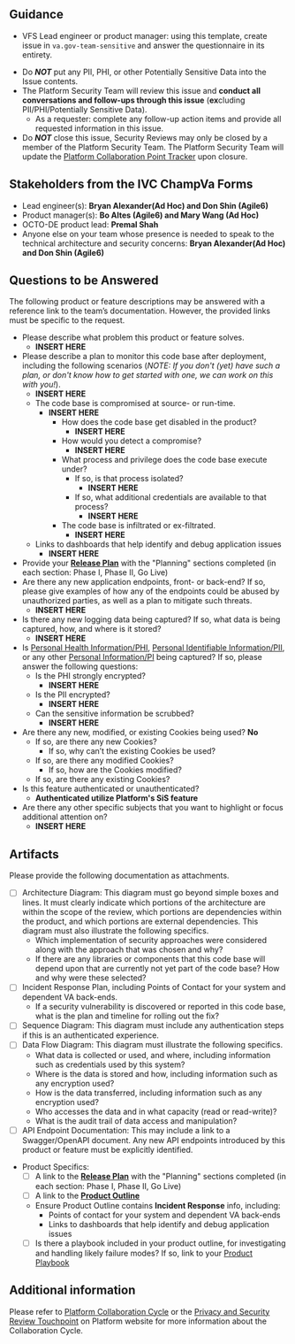 ## Guidance

- VFS Lead engineer or product manager: using this template, create issue in `va.gov-team-sensitive` and answer the questionnaire in its entirety.
* Do _**NOT**_ put any PII, PHI, or other Potentially Sensitive Data into the Issue contents.
* The Platform Security Team will review this issue and **conduct all conversations and follow-ups through this issue** (**ex**cluding PII/PHI/Potentially Sensitive Data).
    * As a requester: complete any follow-up action items and provide all requested information in this issue.
* Do _**NOT**_ close this issue, Security Reviews may only be closed by a member of the Platform Security Team. The Platform Security Team will update the [Platform Collaboration Point Tracker](https://docs.google.com/spreadsheets/d/1OgPyEvUlNF6EnaYMFAXJkV6FKOvZnlPnbOQ2fAJ7W7A/edit#gid=1116695886) upon closure.

## Stakeholders from the **IVC ChampVa Forms**
- Lead engineer(s): **Bryan Alexander(Ad Hoc) and Don Shin (Agile6)**
- Product manager(s): **Bo Altes (Agile6) and Mary Wang (Ad Hoc)**
- OCTO-DE product lead: **Premal Shah**
- Anyone else on your team whose presence is needed to speak to the technical architecture and security concerns: **Bryan Alexander(Ad Hoc) and Don Shin (Agile6)**

## Questions to be Answered

The following product or feature descriptions may be answered with a reference link to the team’s documentation. However, the provided links must be specific to the request.

* Please describe what problem this product or feature solves.
  - **INSERT HERE**
* Please describe a plan to monitor this code base after deployment, including the following scenarios (_NOTE: If you don't (yet) have such a plan, or don't know how to get started with one, we can work on this with you!_).
   - **INSERT HERE**
    * The code base is compromised at source- or run-time.
      - **INSERT HERE**
        * How does the code base get disabled in the product?
          - **INSERT HERE**
        * How would you detect a compromise?
          - **INSERT HERE**
        * What process and privilege does the code base execute under?
            * If so, is that process isolated?
              - **INSERT HERE**
            * If so, what additional credentials are available to that process?
              - **INSERT HERE**
        * The code base is infiltrated or ex-filtrated.
          - **INSERT HERE**
    * Links to dashboards that help identify and debug application issues
      - **INSERT HERE**
* Provide your [**Release Plan**](https://github.com/department-of-veterans-affairs/va.gov-team/blob/master/platform/product-management/release-plan-template.md) with the "Planning" sections completed (in each section: Phase I, Phase II, Go Live)
* Are there any new application endpoints, front- or back-end? If so, please give examples of how any of the endpoints could be abused by unauthorized parties, as well as a plan to mitigate such threats.
  - **INSERT HERE**
* Is there any new logging data being captured?  If so, what data is being captured, how, and where is it stored?
  - **INSERT HERE**
* Is [Personal Health Information/PHI](https://www.hhs.gov/hipaa/index.html), [Personal Identifiable Information/PII](https://www.dol.gov/general/ppii), or any other [Personal Information/PI](https://www.oag.ca.gov/privacy/ccpa) being captured? If so, please answer the following questions:
    * Is the PHI strongly encrypted?
      - **INSERT HERE**
    * Is the PII encrypted?
      - **INSERT HERE**
    * Can the sensitive information be scrubbed?
      - **INSERT HERE**
* Are there any new, modified, or existing Cookies being used? **No**
    * If so, are there any new Cookies?
        * If so, why can’t the existing Cookies be used?
    * If so, are there any modified Cookies?
        * If so, how are the Cookies modified?
    * If so, are there any existing Cookies?
* Is this feature authenticated or unauthenticated?
  - **Authenticated utilize Platform's SiS feature**
* Are there any other specific subjects that you want to highlight or focus additional attention on?
  - **INSERT HERE**

## Artifacts

Please provide the following documentation as attachments.
* [ ] Architecture Diagram:
    This diagram must go beyond simple boxes and lines. It must clearly indicate which portions of the architecture are within the scope of the review, which portions are dependencies within the product, and which portions are external dependencies.
    This diagram must also illustrate the following specifics.
    * Which implementation of security approaches were considered along with the approach that was chosen and why?
    * If there are any libraries or components that this code base will depend upon that are currently not yet part of the code base? How and why were these selected?
* [ ] Incident Response Plan, including Points of Contact for your system and dependent VA back-ends.
    * If a security vulnerability is discovered or reported in this code base, what is the plan and timeline for rolling out the fix?
* [ ] Sequence Diagram:
    This diagram must include any authentication steps if this is an authenticated experience.
* [ ] Data Flow Diagram:
    This diagram must illustrate the following specifics.
    * What data is collected or used, and where, including information such as credentials used by this system?
    * Where is the data is stored and how, including information such as any encryption used?
    * How is the data transferred, including information such as any encryption used?
    * Who accesses the data and in what capacity (read or read-write)?
    * What is the audit trail of data access and manipulation?
* [ ] API Endpoint Documentation:
    This may include a link to a Swagger/OpenAPI document. Any new API endpoints introduced by this product or feature must be explicitly identified.
* Product Specifics:
    * [ ] A link to the [**Release Plan**](https://github.com/department-of-veterans-affairs/va.gov-team/blob/master/platform/product-management/release-plan-template.md) with the "Planning" sections completed (in each section: Phase I, Phase II, Go Live)
    * [ ] A link to the [**Product Outline**](https://github.com/department-of-veterans-affairs/va.gov-team/blob/master/platform/product-management/product-outline-template.md)
    - Ensure Product Outline contains **Incident Response** info, including:
        - Points of contact for your system and dependent VA back-ends
        - Links to dashboards that help identify and debug application issues
    * [ ] Is there a playbook included in your product outline, for investigating and handling likely failure modes? If so, link to your [Product Playbook](https://github.com/department-of-veterans-affairs/va.gov-team/blob/master/platform/product-management/Product_Playbook_Security.md)

## Additional information

Please refer to [Platform Collaboration Cycle](https://depo-platform-documentation.scrollhelp.site/collaboration-cycle/index.html) or the [Privacy and Security Review Touchpoint](https://depo-platform-documentation.scrollhelp.site/collaboration-cycle/Privacy-and-security-review.1782317101.html) on Platform website for more information about the Collaboration Cycle.
